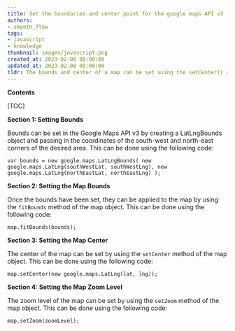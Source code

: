 ```yaml
---
title: Set the boundaries and center point for the google maps API v3
authors:
- smooth_flow
tags:
- javascript
- knowledge
thumbnail: images/javascript.png
created_at: 2023-02-08 00:00:00
updated_at: 2023-02-08 00:00:00
tldr: The bounds and center of a map can be set using the setCenter() and fitBounds() methods of the Google Maps API v3.
---
```


**Contents**

[TOC]

**Section 1: Setting Bounds**

Bounds can be set in the Google Maps API v3 by creating a LatLngBounds object and passing in the coordinates of the south-west and north-east corners of the desired area. This can be done using the following code:

`var bounds = new google.maps.LatLngBounds(
  new google.maps.LatLng(southWestLat, southWestLng),
  new google.maps.LatLng(northEastLat, northEastLng)
);`

**Section 2: Setting the Map Bounds**

Once the bounds have been set, they can be applied to the map by using the `fitBounds` method of the map object. This can be done using the following code:

`map.fitBounds(bounds);`

**Section 3: Setting the Map Center**

The center of the map can be set by using the `setCenter` method of the map object. This can be done using the following code:

`map.setCenter(new google.maps.LatLng(lat, lng));`

**Section 4: Setting the Map Zoom Level**

The zoom level of the map can be set by using the `setZoom` method of the map object. This can be done using the following code:

`map.setZoom(zoomLevel);`
